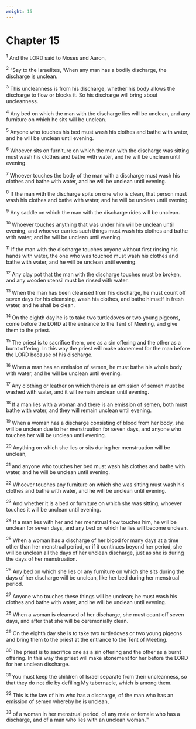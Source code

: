```yaml
---
weight: 15
---
```


# Chapter 15

<sup>1</sup> And the LORD said to Moses and Aaron, 

<sup>2</sup> “Say to the Israelites, ‘When any man has a bodily discharge, the discharge is unclean. 

<sup>3</sup> This uncleanness is from his discharge, whether his body allows the discharge to flow or blocks it. So his discharge will bring about uncleanness. 

<sup>4</sup> Any bed on which the man with the discharge lies will be unclean, and any furniture on which he sits will be unclean. 

<sup>5</sup> Anyone who touches his bed must wash his clothes and bathe with water, and he will be unclean until evening. 

<sup>6</sup> Whoever sits on furniture on which the man with the discharge was sitting must wash his clothes and bathe with water, and he will be unclean until evening. 

<sup>7</sup> Whoever touches the body of the man with a discharge must wash his clothes and bathe with water, and he will be unclean until evening. 

<sup>8</sup> If the man with the discharge spits on one who is clean, that person must wash his clothes and bathe with water, and he will be unclean until evening. 

<sup>9</sup> Any saddle on which the man with the discharge rides will be unclean. 

<sup>10</sup> Whoever touches anything that was under him will be unclean until evening, and whoever carries such things must wash his clothes and bathe with water, and he will be unclean until evening. 

<sup>11</sup> If the man with the discharge touches anyone without first rinsing his hands with water, the one who was touched must wash his clothes and bathe with water, and he will be unclean until evening. 

<sup>12</sup> Any clay pot that the man with the discharge touches must be broken, and any wooden utensil must be rinsed with water. 

<sup>13</sup> When the man has been cleansed from his discharge, he must count off seven days for his cleansing, wash his clothes, and bathe himself in fresh water, and he shall be clean. 

<sup>14</sup> On the eighth day he is to take two turtledoves or two young pigeons, come before the LORD at the entrance to the Tent of Meeting, and give them to the priest. 

<sup>15</sup> The priest is to sacrifice them, one as a sin offering and the other as a burnt offering. In this way the priest will make atonement for the man before the LORD because of his discharge. 

<sup>16</sup> When a man has an emission of semen, he must bathe his whole body with water, and he will be unclean until evening. 

<sup>17</sup> Any clothing or leather on which there is an emission of semen must be washed with water, and it will remain unclean until evening. 

<sup>18</sup> If a man lies with a woman and there is an emission of semen, both must bathe with water, and they will remain unclean until evening. 

<sup>19</sup> When a woman has a discharge consisting of blood from her body, she will be unclean due to her menstruation for seven days, and anyone who touches her will be unclean until evening. 

<sup>20</sup> Anything on which she lies or sits during her menstruation will be unclean, 

<sup>21</sup> and anyone who touches her bed must wash his clothes and bathe with water, and he will be unclean until evening. 

<sup>22</sup> Whoever touches any furniture on which she was sitting must wash his clothes and bathe with water, and he will be unclean until evening. 

<sup>23</sup> And whether it is a bed or furniture on which she was sitting, whoever touches it will be unclean until evening. 

<sup>24</sup> If a man lies with her and her menstrual flow touches him, he will be unclean for seven days, and any bed on which he lies will become unclean. 

<sup>25</sup> When a woman has a discharge of her blood for many days at a time other than her menstrual period, or if it continues beyond her period, she will be unclean all the days of her unclean discharge, just as she is during the days of her menstruation. 

<sup>26</sup> Any bed on which she lies or any furniture on which she sits during the days of her discharge will be unclean, like her bed during her menstrual period. 

<sup>27</sup> Anyone who touches these things will be unclean; he must wash his clothes and bathe with water, and he will be unclean until evening. 

<sup>28</sup> When a woman is cleansed of her discharge, she must count off seven days, and after that she will be ceremonially clean. 

<sup>29</sup> On the eighth day she is to take two turtledoves or two young pigeons and bring them to the priest at the entrance to the Tent of Meeting. 

<sup>30</sup> The priest is to sacrifice one as a sin offering and the other as a burnt offering. In this way the priest will make atonement for her before the LORD for her unclean discharge. 

<sup>31</sup> You must keep the children of Israel separate from their uncleanness, so that they do not die by defiling My tabernacle, which is among them. 

<sup>32</sup> This is the law of him who has a discharge, of the man who has an emission of semen whereby he is unclean, 

<sup>33</sup> of a woman in her menstrual period, of any male or female who has a discharge, and of a man who lies with an unclean woman.’” 


